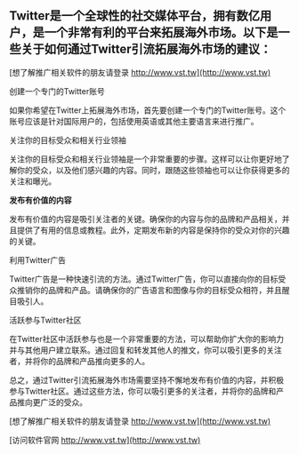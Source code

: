 ## **Twitter是一个全球性的社交媒体平台，拥有数亿用户，是一个非常有利的平台来拓展海外市场。以下是一些关于如何通过Twitter引流拓展海外市场的建议：**

[想了解推广相关软件的朋友请登录 http://www.vst.tw](http://www.vst.tw)

创建一个专门的Twitter账号

如果你希望在Twitter上拓展海外市场，首先要创建一个专门的Twitter账号。这个账号应该是针对国际用户的，包括使用英语或其他主要语言来进行推广。

关注你的目标受众和相关行业领袖

关注你的目标受众和相关行业领袖是一个非常重要的步骤。这样可以让你更好地了解你的受众，以及他们感兴趣的内容。同时，跟随这些领袖也可以让你获得更多的关注和曝光。

**发布有价值的内容**

发布有价值的内容是吸引关注者的关键。确保你的内容与你的品牌和产品相关，并且提供了有用的信息或教程。此外，定期发布新的内容是保持你的受众对你的兴趣的关键。

利用Twitter广告

Twitter广告是一种快速引流的方法。通过Twitter广告，你可以直接向你的目标受众推销你的品牌和产品。请确保你的广告语言和图像与你的目标受众相符，并且醒目吸引人。

活跃参与Twitter社区

在Twitter社区中活跃参与也是一个非常重要的方法，可以帮助你扩大你的影响力并与其他用户建立联系。通过回复和转发其他人的推文，你可以吸引更多的关注者，并将你的品牌和产品推向更多的人。

总之，通过Twitter引流拓展海外市场需要坚持不懈地发布有价值的内容，并积极参与Twitter社区。通过这些方法，你可以吸引更多的关注者，并将你的品牌和产品推向更广泛的受众。

[想了解推广相关软件的朋友请登录 http://www.vst.tw](http://www.vst.tw)


[访问软件官网 http://www.vst.tw](http://www.vst.tw)
